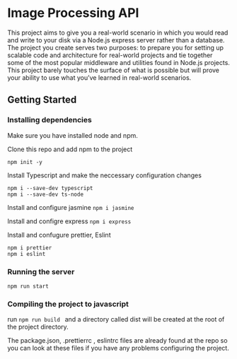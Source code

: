 # Image Processing API

This project aims to give you a real-world scenario in which you would read and write to your disk via a Node.js express server rather than a database. The project you create serves two purposes: to prepare you for setting up scalable code and architecture for real-world projects and tie together some of the most popular middleware and utilities found in Node.js projects. This project barely touches the surface of what is possible but will prove your ability to use what you’ve learned in real-world scenarios.

## Getting Started

### Installing dependencies

Make sure you have installed node and npm.

Clone this repo and add npm to the project
```
npm init -y
```

Install Typescript and make the neccessary configuration changes
```
npm i --save-dev typescript
npm i --save-dev ts-node
```

Install and configure jasmine 
``` npm i jasmine ```

Install and configre express
```npm i express```

Install and confugure prettier, Eslint
```
npm i prettier
npm i eslint
```

### Running the server
``` npm run start ```

### Compiling the project to javascript
run ```npm run build ``` and a directory called dist will be created at the root of the project directory.

The package.json, .prettierrc , eslintrc files are already found at the repo so you can look at these files if you have any problems configuring the project.